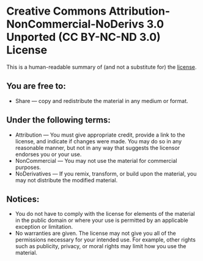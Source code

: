 # Creative Commons Attribution-NonCommercial-NoDerivs 3.0 Unported (CC BY-NC-ND 3.0) License

This is a human-readable summary of (and not a substitute for) the [license](https://creativecommons.org/licenses/by-nc-nd/3.0/legalcode).

## You are free to:

- Share — copy and redistribute the material in any medium or format.

## Under the following terms:

- Attribution — You must give appropriate credit, provide a link to the license, and indicate if changes were made. You may do so in any reasonable manner, but not in any way that suggests the licensor endorses you or your use.
- NonCommercial — You may not use the material for commercial purposes.
- NoDerivatives — If you remix, transform, or build upon the material, you may not distribute the modified material.

## Notices:

- You do not have to comply with the license for elements of the material in the public domain or where your use is permitted by an applicable exception or limitation.
- No warranties are given. The license may not give you all of the permissions necessary for your intended use. For example, other rights such as publicity, privacy, or moral rights may limit how you use the material.

